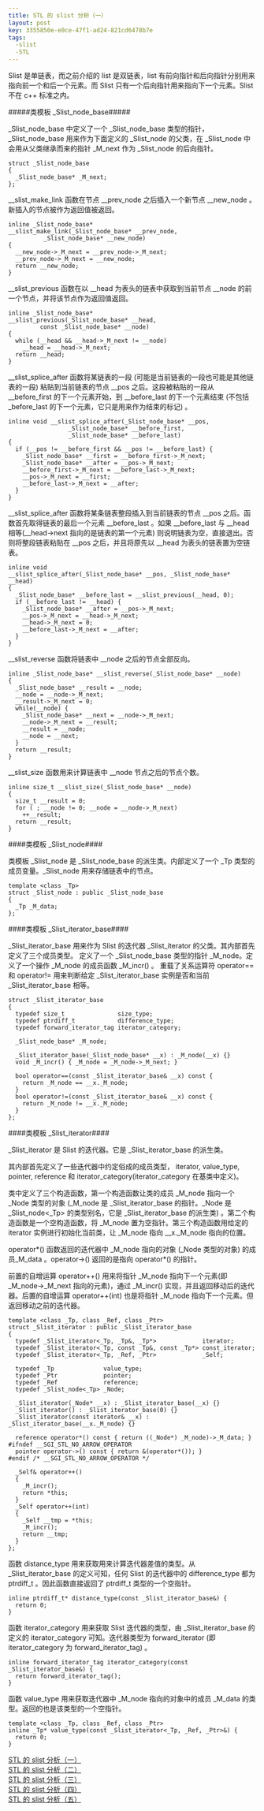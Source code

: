 ```yaml
---
title: STL 的 slist 分析（一）
layout: post
key: 3355850e-e0ce-47f1-ad24-821cd6478b7e
tags:
  -slist 
  -STL
---
```


Slist 是单链表，而之前介绍的 list 是双链表，list 有前向指针和后向指针分别用来指向前一个和后一个元素。而 Slist 只有一个后向指针用来指向下一个元素。Slist 不在 c++ 标准之内。

<div class="cut"></div>

#####类模板 \_Slist\_node\_base#####

\_Slist\_node\_base 中定义了一个 \_Slist\_node\_base 类型的指针，\_Slist\_node\_base 用来作为下面定义的 \_Slist\_node 的父类，在 \_Slist\_node 中会用从父类继承而来的指针 \_M\_next 作为 \_Slist\_node 的后向指针。

	struct _Slist_node_base
	{
	  _Slist_node_base* _M_next;
	};

<div class="cut"></div>

\_\_slist\_make\_link 函数在节点 \_\_prev\_node 之后插入一个新节点 \_\_new\_node 。新插入的节点被作为返回值被返回。

	inline _Slist_node_base*
	__slist_make_link(_Slist_node_base* __prev_node,
			  _Slist_node_base* __new_node)
	{
	  __new_node->_M_next = __prev_node->_M_next;
	  __prev_node->_M_next = __new_node;
	  return __new_node;
	}

<div class="cut"></div>

\_\_slist\_previous 函数在以 \_\_head 为表头的链表中获取到当前节点 \_\_node 的前一个节点，并将该节点作为返回值返回。

	inline _Slist_node_base* 
	__slist_previous(_Slist_node_base* __head,
			 const _Slist_node_base* __node)
	{
	  while (__head && __head->_M_next != __node)
	    __head = __head->_M_next;
	  return __head;
	}

<div class="cut"></div>

\_\_slist\_splice\_after 函数将某链表的一段 (可能是当前链表的一段也可能是其他链表的一段) 粘贴到当前链表的节点 \_\_pos 之后。这段被粘贴的一段从 \_\_before\_first 的下一个元素开始，到 \_\_before\_last 的下一个元素结束 (不包括 \_before\_last 的下一个元素，它只是用来作为结束的标记) 。

	inline void __slist_splice_after(_Slist_node_base* __pos,
					 _Slist_node_base* __before_first,
					 _Slist_node_base* __before_last)
	{
	  if (__pos != __before_first && __pos != __before_last) {
	    _Slist_node_base* __first = __before_first->_M_next;
	    _Slist_node_base* __after = __pos->_M_next;
	    __before_first->_M_next = __before_last->_M_next;
	    __pos->_M_next = __first;
	    __before_last->_M_next = __after;
	  }
	}

<div class="cut"></div>

\_\_slist\_splice\_after 函数将某条链表整段插入到当前链表的节点 \_\_pos 之后。函数首先取得链表的最后一个元素 \_\_before\_last 。如果 \_\_before\_last 与 \_\_head 相等(\_\_head->next 指向的是链表的第一个元素) 则说明链表为空，直接退出。否则将整段链表粘贴在 \_\_pos 之后，并且将原先以 \_\_head 为表头的链表置为空链表。

	inline void
	__slist_splice_after(_Slist_node_base* __pos, _Slist_node_base* __head)
	{
	  _Slist_node_base* __before_last = __slist_previous(__head, 0);
	  if (__before_last != __head) {
	    _Slist_node_base* __after = __pos->_M_next;
	    __pos->_M_next = __head->_M_next;
	    __head->_M_next = 0;
	    __before_last->_M_next = __after;
	  }
	}

<div class="cut"></div>

\_\_slist\_reverse 函数将链表中 \_\_node 之后的节点全部反向。

	inline _Slist_node_base* __slist_reverse(_Slist_node_base* __node)
	{
	  _Slist_node_base* __result = __node;
	  __node = __node->_M_next;
	  __result->_M_next = 0;
	  while(__node) {
	    _Slist_node_base* __next = __node->_M_next;
	    __node->_M_next = __result;
	    __result = __node;
	    __node = __next;
	  }
	  return __result;
	}

<div class="cut"></div>

\_\_slist\_size 函数用来计算链表中 \_\_node 节点之后的节点个数。

	inline size_t __slist_size(_Slist_node_base* __node)
	{
	  size_t __result = 0;
	  for ( ; __node != 0; __node = __node->_M_next)
	    ++__result;
	  return __result;
	}

<div class="cut"></div>

####类模板 \_Slist\_node####

类模板 \_Slist\_node 是 \_Slist\_node\_base 的派生类。内部定义了一个 \_Tp 类型的成员变量。\_Slist\_node 用来存储链表中的节点。

	template <class _Tp>
	struct _Slist_node : public _Slist_node_base
	{
	  _Tp _M_data;
	};

<div class="cut"></div>

####类模板 \_Slist\_iterator\_base####

\_Slist\_iterator\_base 用来作为 Slist 的迭代器 \_Slist\_iterator 的父类。其内部首先定义了三个成员类型。 定义了一个 \_Slist\_node\_base 类型的指针 \_M\_node。定义了一个操作 \_M\_node 的成员函数 \_M\_incr() 。 重载了关系运算符 operator== 和 operator!= 用来判断给定 \_Slist\_iterator\_base 实例是否和当前 \_Slist\_iterator\_base 相等。

	struct _Slist_iterator_base
	{
	  typedef size_t               size_type;
	  typedef ptrdiff_t            difference_type;
	  typedef forward_iterator_tag iterator_category;

	  _Slist_node_base* _M_node;

	  _Slist_iterator_base(_Slist_node_base* __x) : _M_node(__x) {}
	  void _M_incr() { _M_node = _M_node->_M_next; }

	  bool operator==(const _Slist_iterator_base& __x) const {
	    return _M_node == __x._M_node;
	  }
	  bool operator!=(const _Slist_iterator_base& __x) const {
	    return _M_node != __x._M_node;
	  }
	};

<div class="cut"></div>

####类模板 \_Slist\_iterator####

\_Slist\_iterator 是 Slist 的迭代器。它是 \_Slist\_iterator\_base 的派生类。

其内部首先定义了一些迭代器中约定俗成的成员类型， iterator, value\_type, pointer, reference 和 iterator\_category(iterator\_category 在基类中定义)。

类中定义了三个构造函数，第一个构造函数让类的成员 \_M\_node 指向一个 \_Node 类型的对象 (\_M\_node 是 \_Slist\_iterator\_base 的指针。\_Node 是 \_Slist\_node<\_Tp> 的类型别名，它是 \_Slist\_iterator\_base 的派生类) 。第二个构造函数是一个空构造函数，将 \_M\_node 置为空指针。第三个构造函数用给定的 iterator 实例进行初始化当前类，让 \_M\_node 指向 \_\_x.\_M\_node 指向的位置。


operator\*() 函数返回的迭代器中 \_M\_node 指向的对象 (\_Node 类型的对象) 的成员\_M\_data 。operator->() 返回的是指向 operator\*() 的指针。


前置的自增运算 operator++() 用来将指针 \_M\_node 指向下一个元素(即 \_M\_node->\_M\_next 指向的元素)，通过 \_M\_incr() 实现，并且返回移动后的迭代器。后置的自增运算 operator++(int) 也是将指针 \_M\_node 指向下一个元素。但返回移动之前的迭代器。

	template <class _Tp, class _Ref, class _Ptr>
	struct _Slist_iterator : public _Slist_iterator_base
	{
	  typedef _Slist_iterator<_Tp, _Tp&, _Tp*>             iterator;
	  typedef _Slist_iterator<_Tp, const _Tp&, const _Tp*> const_iterator;
	  typedef _Slist_iterator<_Tp, _Ref, _Ptr>             _Self;

	  typedef _Tp              value_type;
	  typedef _Ptr             pointer;
	  typedef _Ref             reference;
	  typedef _Slist_node<_Tp> _Node;

	  _Slist_iterator(_Node* __x) : _Slist_iterator_base(__x) {}
	  _Slist_iterator() : _Slist_iterator_base(0) {}
	  _Slist_iterator(const iterator& __x) : _Slist_iterator_base(__x._M_node) {}

	  reference operator*() const { return ((_Node*) _M_node)->_M_data; }
	#ifndef __SGI_STL_NO_ARROW_OPERATOR
	  pointer operator->() const { return &(operator*()); }
	#endif /* __SGI_STL_NO_ARROW_OPERATOR */

	  _Self& operator++()
	  {
	    _M_incr();
	    return *this;
	  }
	  _Self operator++(int)
	  {
	    _Self __tmp = *this;
	    _M_incr();
	    return __tmp;
	  }
	};

<div class="cut"></div>

函数 distance\_type 用来获取用来计算迭代器差值的类型。从 \_Slist\_iterator\_base  的定义可知，任何 Slist 的迭代器中的 difference\_type 都为 ptrdiff\_t 。因此函数直接返回了 ptrdiff\_t 类型的一个空指针。

	inline ptrdiff_t* distance_type(const _Slist_iterator_base&) {
	  return 0;
	}

<div class="cut"></div>

函数 iterator\_category 用来获取 Slist 迭代器的类型，由 \_Slist\_iterator\_base 的定义的 iterator\_category 可知。迭代器类型为 forward\_iterator (即 iterator\_category 为 forward\_iterator\_tag) 。

	inline forward_iterator_tag iterator_category(const _Slist_iterator_base&) {
	  return forward_iterator_tag();
	}

<div class="cut"></div>

函数 value\_type 用来获取迭代器中 \_M\_node 指向的对象中的成员 \_M\_data 的类型。返回的也是该类型的一个空指针。

	template <class _Tp, class _Ref, class _Ptr> 
	inline _Tp* value_type(const _Slist_iterator<_Tp, _Ref, _Ptr>&) {
	  return 0;
	}

<div class="cut"></div>

[STL 的 slist 分析（一）](../19/slist1.html)</br>
[STL 的 slist 分析（二）](../19/slist2.html)</br>
[STL 的 slist 分析（三）](../19/slist3.html)</br>
[STL 的 slist 分析（四）](../19/slist4.html)</br>
[STL 的 slist 分析（五）](../19/slist5.html)</br>

